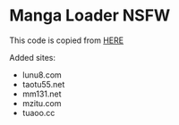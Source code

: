 # Manga Loader NSFW

This code is copied from [HERE](https://sleazyfork.org/en/scripts/12657-manga-loader-nsfw)

Added sites:
* lunu8.com
* taotu55.net
* mm131.net
* mzitu.com
* tuaoo.cc